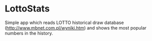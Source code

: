 # LottoStats
Simple app which reads LOTTO historical draw database (http://www.mbnet.com.pl/wyniki.htm) and shows the most popular numbers in the history. 
